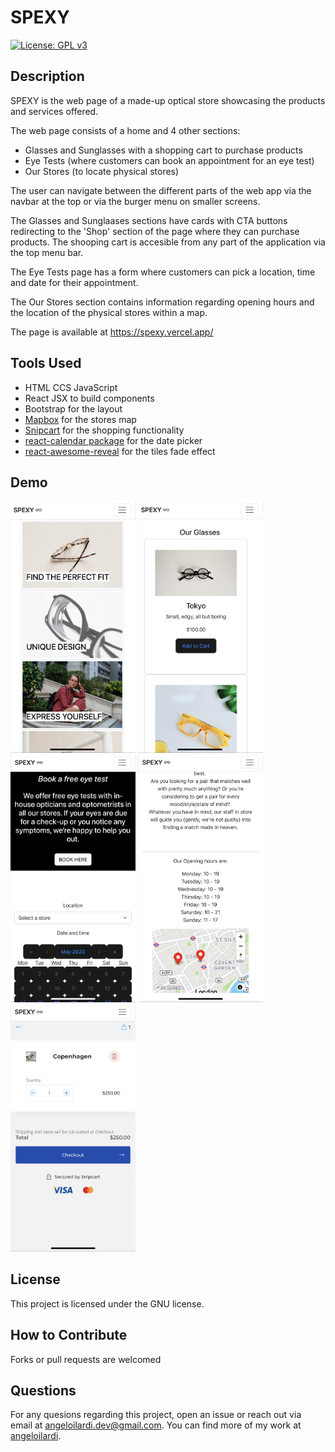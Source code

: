 # SPEXY

[![License: GPL v3](https://img.shields.io/badge/License-GPLv3-blue.svg)](https://www.gnu.org/licenses/gpl-3.0)

## Description

SPEXY is the web page of a made-up optical store showcasing the products and services offered.

The web page consists of a home and 4 other sections:

- Glasses and Sunglasses with a shopping cart to purchase products
- Eye Tests (where customers can book an appointment for an eye test)
- Our Stores (to locate physical stores)

The user can navigate between the different parts of the web app via the navbar at the top or via the burger menu on smaller screens.

The Glasses and Sunglaases sections have cards with CTA buttons redirecting to the 'Shop' section of the page where they can purchase products. The shooping cart is accesible from any part of the application via the top menu bar.

The Eye Tests page has a form where customers can pick a location, time and date for their appointment.

The Our Stores section contains information regarding opening hours and the location of the physical stores within a map.

The page is available at https://spexy.vercel.app/

## Tools Used
- HTML CCS JavaScript
- React JSX to build components
- Bootstrap for the layout
- [Mapbox](https://www.mapbox.com/) for the stores map
- [Snipcart](https://snipcart.com/) for the shopping functionality
- [react-calendar package](https://www.npmjs.com/package/react-calendar) for the date picker
- [react-awesome-reveal](https://www.npmjs.com/package/react-awesome-reveal) for the tiles fade effect


## Demo
<img src="./public/images/IMG_7973.PNG"  width="200" height="auto">
<img src="./public/images/IMG_7974.PNG"  width="200" height="auto">
<img src="./public/images/IMG_6DAB5D7B6C03-1.jpeg"  width="200" height="auto">
<img src="./public/images/IMG_0FE86D5EAE2E-1.jpeg"  width="200" height="auto">
<img src="./public/images/IMG_AA2D06B5CF43-1.jpeg"  width="200" height="auto">


## License

This project is licensed under the GNU license.

## How to Contribute

Forks or pull requests are welcomed

## Questions

For any quesions regarding this project, open an issue or reach out via email at angeloilardi.dev@gmail.com. You can find more of my work at [angeloilardi](https://github.com/angeloilardi/).